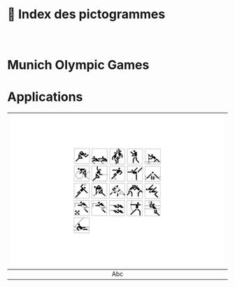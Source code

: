 # 🚸 Index des pictogrammes

### &nbsp;


# Munich Olympic Games

# Applications  

|![](links/1-Language_v277.jpg)|
|:---:|
| Abc |
